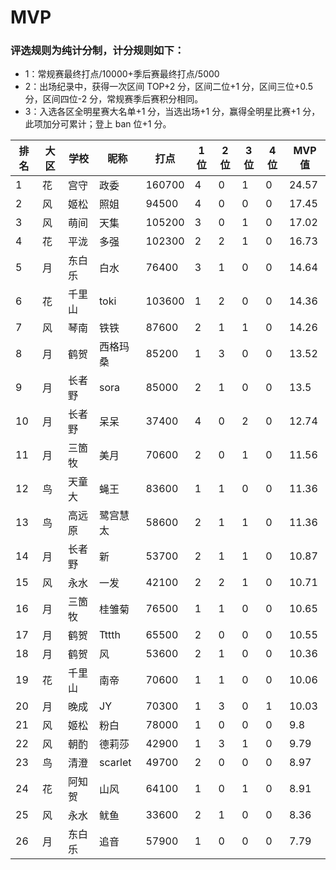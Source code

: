 # MVP

### 评选规则为纯计分制，计分规则如下：
  - 1：常规赛最终打点/10000+季后赛最终打点/5000
  - 2：出场纪录中，获得一次区间 TOP+2 分，区间二位+1 分，区间三位+0.5 分，区间四位-2 分，常规赛季后赛积分相同。
  - 3：入选各区全明星赛大名单+1 分，当选出场+1 分，赢得全明星比赛+1 分，此项加分可累计；登上 ban 位+1 分。
  
|排名	|大区	|学校	|昵称	|打点	|1位	|2位	|3位	|4位	|MVP值|
| -- | ---- | ---- | -------- | ----- | -- | -- | -- | -- | ---- |
|	1	|	花	|	宫守	|	政委	|	160700	|	4	|	0	|	1	|	0	|	24.57	|
|	2	|	风	|	姬松	|	照姐	|	94500	|	4	|	0	|	0	|	0	|	17.45	|
|	3	|	风	|	萌间	|	天集	|	105200	|	3	|	0	|	1	|	0	|	17.02	|
|	4	|	花	|	平泷	|	多强	|	102300	|	2	|	2	|	1	|	0	|	16.73	|
|	5	|	月	|	东白乐	|	白水	|	76400	|	3	|	1	|	0	|	0	|	14.64	|
|	6	|	花	|	千里山	|	toki	|	103600	|	1	|	2	|	0	|	0	|	14.36	|
|	7	|	风	|	琴南	|	铁铁	|	87600	|	2	|	1	|	1	|	0	|	14.26	|
|	8	|	月	|	鹤贺	|	西格玛桑	|	85200	|	1	|	3	|	0	|	0	|	13.52	|
|	9	|	月	|	长者野	|	sora	|	85000	|	2	|	1	|	0	|	0	|	13.5	|
|	10	|	月	|	长者野	|	呆呆	|	37400	|	4	|	0	|	2	|	0	|	12.74	|
|	11	|	月	|	三箇牧	|	美月	|	70600	|	2	|	0	|	1	|	0	|	11.56	|
|	12	|	鸟	|	天童大	|	蝇王	|	83600	|	1	|	1	|	0	|	0	|	11.36	|
|	13	|	鸟	|	高远原	|	鹭宫慧太	|	58600	|	2	|	1	|	1	|	0	|	11.36	|
|	14	|	月	|	长者野	|	新	|	53700	|	2	|	1	|	1	|	0	|	10.87	|
|	15	|	风	|	永水	|	一发	|	42100	|	2	|	2	|	1	|	0	|	10.71	|
|	16	|	月	|	三箇牧	|	桂雏菊	|	76500	|	1	|	1	|	0	|	0	|	10.65	|
|	17	|	月	|	鹤贺	|	Tttth	|	65500	|	2	|	0	|	0	|	0	|	10.55	|
|	18	|	月	|	鹤贺	|	风	|	53600	|	2	|	1	|	0	|	0	|	10.36	|
|	19	|	花	|	千里山	|	南帝	|	70600	|	1	|	1	|	0	|	0	|	10.06	|
|	20	|	月	|	晚成	|	JY	|	70300	|	1	|	3	|	0	|	1	|	10.03	|
|	21	|	风	|	姬松	|	粉白	|	78000	|	1	|	0	|	0	|	0	|	9.8	|
|	22	|	风	|	朝酌	|	德莉莎	|	42900	|	1	|	3	|	1	|	0	|	9.79	|
|	23	|	鸟	|	清澄	|	scarlet	|	49700	|	2	|	0	|	0	|	0	|	8.97	|
|	24	|	花	|	阿知贺	|	山风	|	64100	|	1	|	0	|	1	|	0	|	8.91	|
|	25	|	风	|	永水	|	鱿鱼	|	33600	|	2	|	1	|	0	|	0	|	8.36	|
|	26	|	月	|	东白乐	|	追音	|	57900	|	1	|	0	|	0	|	0	|	7.79	|



